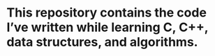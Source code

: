 # This repository contains the code I’ve written while learning C, C++, data structures, and algorithms.

